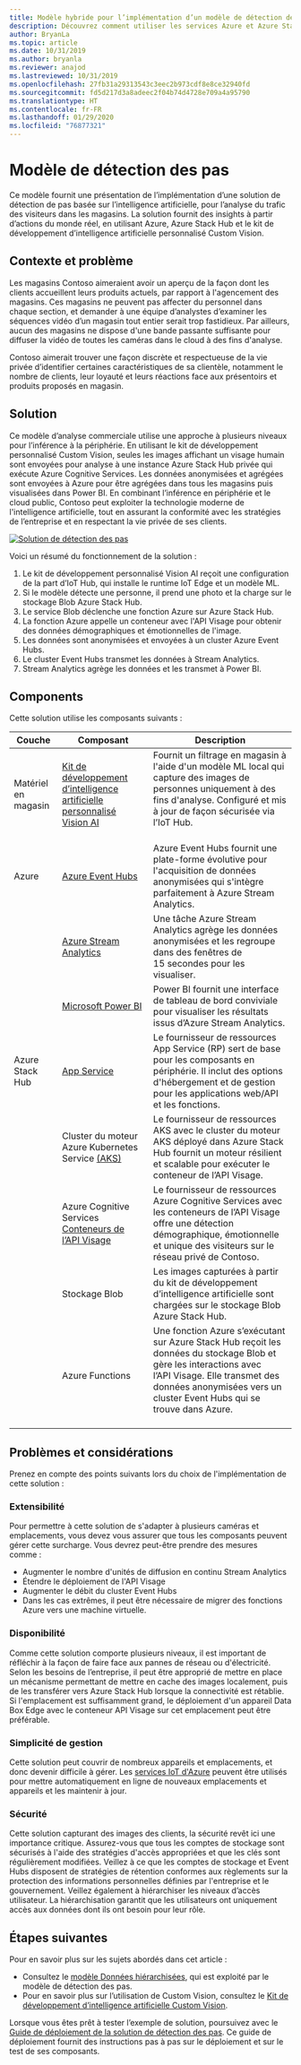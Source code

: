 ```yaml
---
title: Modèle hybride pour l’implémentation d’un modèle de détection des pas basé sur l’intelligence artificielle, en utilisant Azure et Azure Stack Hub.
description: Découvrez comment utiliser les services Azure et Azure Stack Hub pour implémenter une solution de détection des pas basé sur l’intelligence artificielle afin d’analyser la fréquentation des magasins.
author: BryanLa
ms.topic: article
ms.date: 10/31/2019
ms.author: bryanla
ms.reviewer: anajod
ms.lastreviewed: 10/31/2019
ms.openlocfilehash: 27fb31a29313543c3eec2b973cdf8e8ce32940fd
ms.sourcegitcommit: fd5d217d3a8adeec2f04b74d4728e709a4a95790
ms.translationtype: HT
ms.contentlocale: fr-FR
ms.lasthandoff: 01/29/2020
ms.locfileid: "76877321"
---
```

# <a name="footfall-detection-pattern"></a>Modèle de détection des pas

Ce modèle fournit une présentation de l’implémentation d’une solution de détection de pas basée sur l’intelligence artificielle, pour l’analyse du trafic des visiteurs dans les magasins. La solution fournit des insights à partir d’actions du monde réel, en utilisant Azure, Azure Stack Hub et le kit de développement d’intelligence artificielle personnalisé Custom Vision.

## <a name="context-and-problem"></a>Contexte et problème

Les magasins Contoso aimeraient avoir un aperçu de la façon dont les clients accueillent leurs produits actuels, par rapport à l'agencement des magasins. Ces magasins ne peuvent pas affecter du personnel dans chaque section, et demander à une équipe d’analystes d’examiner les séquences vidéo d’un magasin tout entier serait trop fastidieux. Par ailleurs, aucun des magasins ne dispose d'une bande passante suffisante pour diffuser la vidéo de toutes les caméras dans le cloud à des fins d'analyse. 

Contoso aimerait trouver une façon discrète et respectueuse de la vie privée d’identifier certaines caractéristiques de sa clientèle, notamment le nombre de clients, leur loyauté et leurs réactions face aux présentoirs et produits proposés en magasin.

## <a name="solution"></a>Solution

Ce modèle d’analyse commerciale utilise une approche à plusieurs niveaux pour l’inférence à la périphérie. En utilisant le kit de développement personnalisé Custom Vision, seules les images affichant un visage humain sont envoyées pour analyse à une instance Azure Stack Hub privée qui exécute Azure Cognitive Services. Les données anonymisées et agrégées sont envoyées à Azure pour être agrégées dans tous les magasins puis visualisées dans Power BI. En combinant l’inférence en périphérie et le cloud public, Contoso peut exploiter la technologie moderne de l'intelligence artificielle, tout en assurant la conformité avec les stratégies de l’entreprise et en respectant la vie privée de ses clients.

[![Solution de détection des pas](media/pattern-retail-footfall-detection/solution-architecture.png)](media/pattern-retail-footfall-detection/solution-architecture.png)

Voici un résumé du fonctionnement de la solution : 

1. Le kit de développement personnalisé Vision AI reçoit une configuration de la part d’IoT Hub, qui installe le runtime IoT Edge et un modèle ML.
2. Si le modèle détecte une personne, il prend une photo et la charge sur le stockage Blob Azure Stack Hub. 
3. Le service Blob déclenche une fonction Azure sur Azure Stack Hub. 
4. La fonction Azure appelle un conteneur avec l'API Visage pour obtenir des données démographiques et émotionnelles de l'image.
5. Les données sont anonymisées et envoyées à un cluster Azure Event Hubs.
6. Le cluster Event Hubs transmet les données à Stream Analytics.
7. Stream Analytics agrège les données et les transmet à Power BI.

## <a name="components"></a>Components

Cette solution utilise les composants suivants :

| Couche | Composant | Description |
|----------|-----------|-------------|
| Matériel en magasin | [Kit de développement d’intelligence artificielle personnalisé Vision AI](https://azure.github.io/Vision-AI-DevKit-Pages/) | Fournit un filtrage en magasin à l'aide d'un modèle ML local qui capture des images de personnes uniquement à des fins d'analyse. Configuré et mis à jour de façon sécurisée via l’IoT Hub.<br><br>|
| Azure | [Azure Event Hubs](/azure/event-hubs/) | Azure Event Hubs fournit une plate-forme évolutive pour l'acquisition de données anonymisées qui s'intègre parfaitement à Azure Stream Analytics. |
|  | [Azure Stream Analytics](/azure/stream-analytics/) | Une tâche Azure Stream Analytics agrège les données anonymisées et les regroupe dans des fenêtres de 15 secondes pour les visualiser. |
|  | [Microsoft Power BI](https://powerbi.microsoft.com/) | Power BI fournit une interface de tableau de bord conviviale pour visualiser les résultats issus d’Azure Stream Analytics. |
| Azure Stack Hub | [App Service](../operator/azure-stack-app-service-overview.md) | Le fournisseur de ressources App Service (RP) sert de base pour les composants en périphérie. Il inclut des options d'hébergement et de gestion pour les applications web/API et les fonctions. |
| | Cluster du moteur Azure Kubernetes Service [(AKS)](https://github.com/Azure/aks-engine) | Le fournisseur de ressources AKS avec le cluster du moteur AKS déployé dans Azure Stack Hub fournit un moteur résilient et scalable pour exécuter le conteneur de l’API Visage. |
| | Azure Cognitive Services [Conteneurs de l’API Visage](/azure/cognitive-services/face/face-how-to-install-containers)| Le fournisseur de ressources Azure Cognitive Services avec les conteneurs de l’API Visage offre une détection démographique, émotionnelle et unique des visiteurs sur le réseau privé de Contoso. |
| | Stockage Blob | Les images capturées à partir du kit de développement d’intelligence artificielle sont chargées sur le stockage Blob Azure Stack Hub. |
| | Azure Functions | Une fonction Azure s’exécutant sur Azure Stack Hub reçoit les données du stockage Blob et gère les interactions avec l’API Visage. Elle transmet des données anonymisées vers un cluster Event Hubs qui se trouve dans Azure.<br><br>|

## <a name="issues-and-considerations"></a>Problèmes et considérations

Prenez en compte des points suivants lors du choix de l'implémentation de cette solution :

### <a name="scalability"></a>Extensibilité 

Pour permettre à cette solution de s'adapter à plusieurs caméras et emplacements, vous devez vous assurer que tous les composants peuvent gérer cette surcharge. Vous devrez peut-être prendre des mesures comme :

- Augmenter le nombre d'unités de diffusion en continu Stream Analytics
- Étendre le déploiement de l'API Visage
- Augmenter le débit du cluster Event Hubs
- Dans les cas extrêmes, il peut être nécessaire de migrer des fonctions Azure vers une machine virtuelle.

### <a name="availability"></a>Disponibilité

Comme cette solution comporte plusieurs niveaux, il est important de réfléchir à la façon de faire face aux pannes de réseau ou d'électricité. Selon les besoins de l’entreprise, il peut être approprié de mettre en place un mécanisme permettant de mettre en cache des images localement, puis de les transférer vers Azure Stack Hub lorsque la connectivité est rétablie. Si l'emplacement est suffisamment grand, le déploiement d'un appareil Data Box Edge avec le conteneur API Visage sur cet emplacement peut être préférable.

### <a name="manageability"></a>Simplicité de gestion

Cette solution peut couvrir de nombreux appareils et emplacements, et donc devenir difficile à gérer. Les [services IoT d'Azure](/azure/iot-fundamentals/) peuvent être utilisés pour mettre automatiquement en ligne de nouveaux emplacements et appareils et les maintenir à jour. 

### <a name="security"></a>Sécurité

Cette solution capturant des images des clients, la sécurité revêt ici une importance critique. Assurez-vous que tous les comptes de stockage sont sécurisés à l'aide des stratégies d'accès appropriées et que les clés sont régulièrement modifiées. Veillez à ce que les comptes de stockage et Event Hubs disposent de stratégies de rétention conformes aux règlements sur la protection des informations personnelles définies par l'entreprise et le gouvernement. Veillez également à hiérarchiser les niveaux d’accès utilisateur. La hiérarchisation garantit que les utilisateurs ont uniquement accès aux données dont ils ont besoin pour leur rôle.

## <a name="next-steps"></a>Étapes suivantes

Pour en savoir plus sur les sujets abordés dans cet article :
- Consultez le [modèle Données hiérarchisées](https://aka.ms/tiereddatadeploy), qui est exploité par le modèle de détection des pas.
- Pour en savoir plus sur l’utilisation de Custom Vision, consultez le [Kit de développement d’intelligence artificielle Custom Vision](https://azure.github.io/Vision-AI-DevKit-Pages/). 

Lorsque vous êtes prêt à tester l’exemple de solution, poursuivez avec le [Guide de déploiement de la solution de détection des pas](solution-deployment-guide-retail-footfall-detection.md). Ce guide de déploiement fournit des instructions pas à pas sur le déploiement et sur le test de ses composants.
